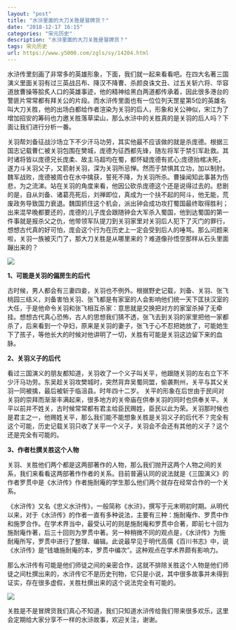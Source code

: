 ```yaml
---
layout: "post"
title: "水浒里面的大刀关胜是冒牌货？"
date: "2018-12-17 16:15"
categories: "宋元历史"
description: "水浒里面的大刀关胜是冒牌货？"
tags: 宋元历史
url: https://www.y5000.com/zgls/sy/14204.html
---
```






水浒传里刻画了非常多的英雄形象，下面，我们就一起来看看吧。在四大名著三国演义里面关羽有过三英战吕布、降汉不降曹、杀颜良诛文丑、过五关斩六将、华容道放曹操等脍炙人口的英雄事迹，他的精神给黑白两道都传承着，因此很多港台的警匪片常常都有拜关公的片段。而水浒传里面也有一位位列天罡星第5位的英雄名叫大刀关胜，他的出场白都给作者渲染为关羽的后人，形象和关公神似，宋江为了增加招安的筹码也力邀关胜落草梁山，那么水浒中的关胜真的是关羽的后人吗？下面让我们进行分析一番。

关羽帮刘备征战沙场立下不少汗马功劳，其实他最不应该做的就是杀庞德。根据三国志记载曹仁被关羽包围在樊城，庞德为征西都先锋，随左将军于禁引军赴救。其时诸将皆以庞德兄长庞柔、故主马超均在蜀，都怀疑庞德有贰心;庞德抬棺决死，遂力斗关羽父子，又箭射关羽，深为关羽所忌惮。然而于禁惧其立功，加以制肘。魏军战败，庞德被周仓在水中擒获，誓死不降，为关羽所杀。曹操闻知此事甚为伤悲，为之流涕。站在关羽的角度来看，他因公砍杀庞德这个还是说得过去的。悲剧的是，自从刘备、诸葛亮死后，刘禅即位，真成为一个扶不起的阿斗，他无能，荒废政务导致国力衰退。魏国抓住这个机会，派出钟会成功攻打蜀国最终取得胜利；出来混早晚都要还的，庞德的儿子庞会跟随钟会大军杀入蜀国，他到达蜀国的第一件事就是报杀父之仇，他带领军队提刀到关羽家里对关羽后人犯下了灭门的罪行，想想古代真的好可怕，庞会这个行为在历史上一定会受到后人的唾骂。那么问题来啦，关羽一族被灭门了，那大刀关胜是从哪里来的？难道像孙悟空那样从石头里面蹦出来的？

![](https://img.y5000.com/uploads/allimg/170220/15311Q221-0.jpg)

**1、可能是关羽的偏房生的后代**

古时候，男人都会有三妻四妾，关羽也不例外。根据野史记载，刘备、关羽、张飞桃园三结义，刘备害怕关羽、张飞都是有家室的人会影响他们统一天下匡扶汉室的大任，于是他命令关羽和张飞相互杀家：意思就是交换把对方的家室杀掉了无牵挂。想想古代真心恐怖，古人的思想我们猜不透，张飞去到关羽的家里把他一家都杀了，后来看到一个孕妇，原来是关羽的妻子，张飞于心不忍把她放了，可能她生下了孩子，等他长大的时候对他讲明了一切，关胜有可能是关羽这边留下来的血脉。

**2、关羽义子的后代**

看过三国演义的朋友都知道，关羽收了一个义子叫关平，他跟随关羽的左右立下不少汗马功劳。东吴趁关羽攻樊城时，突然背弃吴蜀同盟，偷袭荆州，关平与其父关羽一同被擒，最后被斩于临沮县。时年四十二岁。
关平的形象在后世由于民间对关羽的崇拜而渐渐丰满起来，很多地方的关帝庙在供奉关羽的同时也供奉关平。关平以前并不姓关，古时候常常都有君主给臣民赐姓，臣民以此为荣。关羽那时候也是君主之一，他赐姓关平，那么我们能不能想象关胜是关羽义子的后代不？完全有这个可能，历史记载关羽只收了关平一个义子，关羽会不会还有其他的义子？这个还是完全有可能的。

**3、作者杜撰关胜这个人物**

关羽、关胜他们两个都是这两部著作的人物，那么我们抛开这两个人物之间的关系，我们来看看这两部著作作者的关系。目前普遍认同的说法就是《三国演义》的作者罗贯中是《水浒传》作者施耐庵的学生那么他们两个就存在经常合作的一个关系。

《水浒传》又名《忠义水浒传》，一般简称《水浒》，撰写于元末明初时期。从明代以来，对于《水浒传》的作者一直有多种说法，主要有三种：施耐庵作、罗贯中作和施罗合作。在学术界当中，最受认可的则是施耐庵和罗贯中合著，即前七十回为施耐庵作著，后三十回则为罗贯中著。另一种稍微不同的观点是，《水浒传》为施耐庵所写，罗贯中进行了整理、编辑。此说最早见于明代高儒《百川书志》中，说《水浒传》是“钱塘施耐庵的本，罗贯中编次”。这种观点在学术界颇有影响力。

那么水浒传有可能是他们师徒之间的亲密合作，这就不排除关胜这个人物是他们师徒之间杜撰出来的，水浒传它不是历史刊物，它只是小说，其中很多故事并未得到证实，存在很多虚假，关胜杜撰出来的这个说法完全有可能的。

![](https://img.y5000.com/uploads/allimg/170220/15311Q453-1.jpg)

关胜是不是冒牌货我们真心不知道，我们只知道水浒传给我们带来很多欢乐，这里会定期给大家分享不一样的水浒故事，欢迎关注，谢谢。
